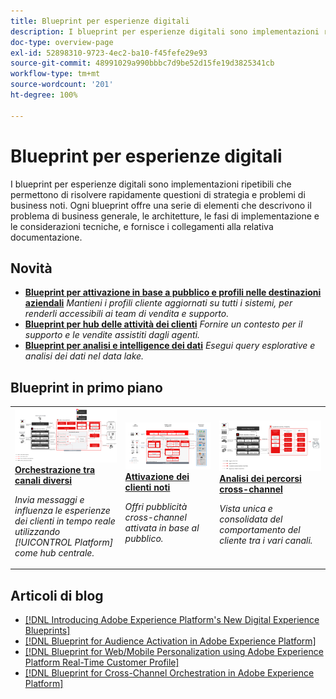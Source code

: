 ```yaml
---
title: Blueprint per esperienze digitali
description: I blueprint per esperienze digitali sono implementazioni ripetibili che permettono di risolvere questioni di strategia e problemi di business noti. Accelerano il time-to-value e consentono di ottenere rapidamente i risultati desiderati.
doc-type: overview-page
exl-id: 52898310-9723-4ec2-ba10-f45fefe29e93
source-git-commit: 48991029a990bbbc7d9be52d15fe19d3825341cb
workflow-type: tm+mt
source-wordcount: '201'
ht-degree: 100%

---
```


# Blueprint per esperienze digitali

I blueprint per esperienze digitali sono implementazioni ripetibili che permettono di risolvere rapidamente questioni di strategia e problemi di business noti. Ogni blueprint offre una serie di elementi che descrivono il problema di business generale, le architetture, le fasi di implementazione e le considerazioni tecniche, e fornisce i collegamenti alla relativa documentazione.

<div id="recs-overview-body-1"></div>
<div id="recs-overview-body-2"></div>
<div id="recs-overview-body-3"></div>
<div id="recs-overview-body-4"></div>
<div id="recs-overview-body-5"></div>
<div id="recs-overview-body-6"></div>

## Novità

* **[Blueprint per attivazione in base a pubblico e profili nelle destinazioni aziendali](/help/blueprints/audience-activation/enterprise-destinations.md)**
  *Mantieni i profili cliente aggiornati su tutti i sistemi, per renderli accessibili ai team di vendita e supporto.*
* **[Blueprint per hub delle attività dei clienti](/help/blueprints/audience-activation/customer-activity.md)**
  *Fornire un contesto per il supporto e le vendite assistiti dagli agenti.*
* **[Blueprint per analisi e intelligence dei dati](/help/blueprints/data-insights/analysis.md)**
  *Esegui query esplorative e analisi dei dati nel data lake.*

## Blueprint in primo piano

<table style="table-layout:fixed">
<tr>
  <td>
    <a href="https://experienceleague.adobe.com/docs/blueprints-learn/architecture/customer-journeys/journey-optimizer.html?lang=it"><img alt="immagine miniatura per il blueprint Messaggistica attivata ed Experience Platform" src="customer-journeys/assets/ajo-architecture.svg" /></a>
    <div><a href="https://experienceleague.adobe.com/docs/blueprints-learn/architecture/customer-journeys/journey-optimizer.html?lang=it"><strong>Orchestrazione tra canali diversi</strong></a></div>
    <p><em>Invia messaggi e influenza le esperienze dei clienti in tempo reale utilizzando [!UICONTROL Platform] come hub centrale.</em></p>
  </td>
  <td>
    <a href="/help/blueprints/audience-activation/known.md"><img alt="immagine miniatura per il blueprint per l’attivazione di clienti noti" src="audience-activation/assets/known_activation.svg" /></a>
    <div><a href="/help/blueprints/audience-activation/known.md"><strong>Attivazione dei clienti noti</strong></a></div>
    <p><em>Offri pubblicità cross-channel attivata in base al pubblico.</em></p>
  </td>
  <td>
    <a href="https://experienceleague.adobe.com/docs/analytics-platform/using/cja-usecases/cross-channel.html?lang=it"><img alt="immagine miniatura per il blueprint Consolidamento dei dati comportamentali digitali" src="customer-journey-analytics/assets/CJA.svg" /></a>
    <div><a href="https://experienceleague.adobe.com/docs/analytics-platform/using/cja-usecases/cross-channel.html?lang=it"><strong>Analisi dei percorsi cross-channel</strong></a></div>
    <p><em>Vista unica e consolidata del comportamento del cliente tra i vari canali.</em></p>
  </td>
</tr>
</table>

## Articoli di blog

* [[!DNL Introducing Adobe Experience Platform's New Digital Experience Blueprints]](https://medium.com/adobetech/introducing-adobe-experience-platforms-new-digital-experience-blueprints-93a6b5f5da7c)
* [[!DNL Blueprint for Audience Activation in Adobe Experience Platform]](https://medium.com/adobetech/a-blueprint-for-audience-activation-in-adobe-experience-platform-b2b30fae90fd)
* [[!DNL Blueprint for Web/Mobile Personalization using Adobe Experience Platform Real-Time Customer Profile]](https://medium.com/adobetech/blueprint-for-web-personalization-using-adobe-experience-platform-real-time-customer-profile-fef2ce7a4b2f)
* [[!DNL Blueprint for Cross-Channel Orchestration in Adobe Experience Platform]](https://medium.com/adobetech/blueprint-for-multi-channel-orchestration-in-adobe-experience-platform-c68317e94184)
